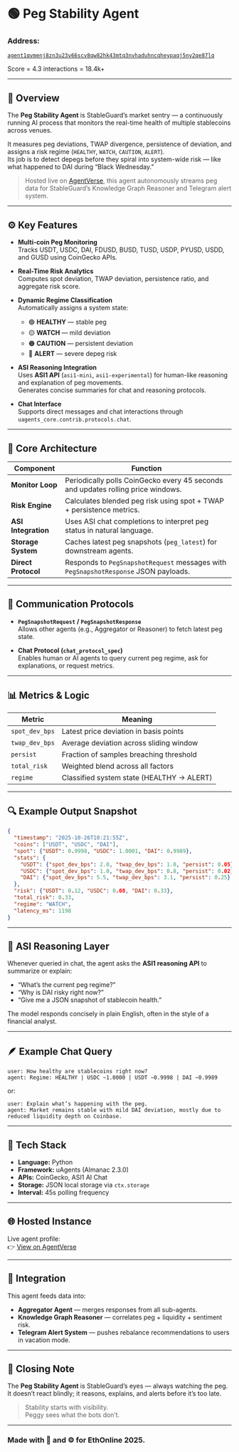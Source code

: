 # 🟢 Peg Stability Agent

### **Address:**  
[`agent1qvmenj8zn3u23v66scv8qw82hk43mtq3nvhaduhncqheypaqj5ny2qe87lq`](https://agentverse.ai/agents/details/agent1qvmenj8zn3u23v66scv8qw82hk43mtq3nvhaduhncqheypaqj5ny2qe87lq/profile)

Score = 4.3
interactions = 18.4k+

---

## 🧭 Overview

The **Peg Stability Agent** is StableGuard’s market sentry — a continuously running AI process that monitors the real-time health of multiple stablecoins across venues.

It measures peg deviations, TWAP divergence, persistence of deviation, and assigns a risk regime (`HEALTHY`, `WATCH`, `CAUTION`, `ALERT`).  
Its job is to detect depegs before they spiral into system-wide risk — like what happened to DAI during “Black Wednesday.”

> Hosted live on [AgentVerse](https://agentverse.ai/agents/details/agent1qvmenj8zn3u23v66scv8qw82hk43mtq3nvhaduhncqheypaqj5ny2qe87lq/profile), this agent autonomously streams peg data for StableGuard’s Knowledge Graph Reasoner and Telegram alert system.

---

## ⚙️ Key Features

- **Multi-coin Peg Monitoring**  
  Tracks USDT, USDC, DAI, FDUSD, BUSD, TUSD, USDP, PYUSD, USDD, and GUSD using CoinGecko APIs.

- **Real-Time Risk Analytics**  
  Computes spot deviation, TWAP deviation, persistence ratio, and aggregate risk score.

- **Dynamic Regime Classification**  
  Automatically assigns a system state:  
  - 🟢 **HEALTHY** — stable peg  
  - 🟡 **WATCH** — mild deviation  
  - 🟠 **CAUTION** — persistent deviation  
  - 🔴 **ALERT** — severe depeg risk  

- **ASI Reasoning Integration**  
  Uses **ASI1 API** (`asi1-mini`, `asi1-experimental`) for human-like reasoning and explanation of peg movements.  
  Generates concise summaries for chat and reasoning protocols.

- **Chat Interface**  
  Supports direct messages and chat interactions through `uagents_core.contrib.protocols.chat`.

---

## 🧩 Core Architecture

| Component | Function |
|------------|-----------|
| **Monitor Loop** | Periodically polls CoinGecko every 45 seconds and updates rolling price windows. |
| **Risk Engine** | Calculates blended peg risk using spot + TWAP + persistence metrics. |
| **ASI Integration** | Uses ASI chat completions to interpret peg status in natural language. |
| **Storage System** | Caches latest peg snapshots (`peg_latest`) for downstream agents. |
| **Direct Protocol** | Responds to `PegSnapshotRequest` messages with `PegSnapshotResponse` JSON payloads. |

---

## 📡 Communication Protocols

- **`PegSnapshotRequest` / `PegSnapshotResponse`**  
  Allows other agents (e.g., Aggregator or Reasoner) to fetch latest peg state.

- **Chat Protocol (`chat_protocol_spec`)**  
  Enables human or AI agents to query current peg regime, ask for explanations, or request metrics.

---

## 📊 Metrics & Logic

| Metric | Meaning |
|--------|----------|
| `spot_dev_bps` | Latest price deviation in basis points |
| `twap_dev_bps` | Average deviation across sliding window |
| `persist` | Fraction of samples breaching threshold |
| `total_risk` | Weighted blend across all factors |
| `regime` | Classified system state (HEALTHY → ALERT) |

---

## 🔍 Example Output Snapshot

```json
{
  "timestamp": "2025-10-26T10:21:55Z",
  "coins": ["USDT", "USDC", "DAI"],
  "spot": {"USDT": 0.9998, "USDC": 1.0001, "DAI": 0.9989},
  "stats": {
    "USDT": {"spot_dev_bps": 2.0, "twap_dev_bps": 1.0, "persist": 0.05},
    "USDC": {"spot_dev_bps": 1.0, "twap_dev_bps": 0.8, "persist": 0.02},
    "DAI": {"spot_dev_bps": 5.5, "twap_dev_bps": 3.1, "persist": 0.25}
  },
  "risk": {"USDT": 0.12, "USDC": 0.08, "DAI": 0.33},
  "total_risk": 0.33,
  "regime": "WATCH",
  "latency_ms": 1198
}
```

---

## 🧠 ASI Reasoning Layer

Whenever queried in chat, the agent asks the **ASI1 reasoning API** to summarize or explain:  
- “What’s the current peg regime?”  
- “Why is DAI risky right now?”  
- “Give me a JSON snapshot of stablecoin health.”

The model responds concisely in plain English, often in the style of a financial analyst.

---

## 🪶 Example Chat Query

```
user: How healthy are stablecoins right now?
agent: Regime: HEALTHY | USDC ~1.0000 | USDT ~0.9998 | DAI ~0.9989
```

or:

```
user: Explain what’s happening with the peg.
agent: Market remains stable with mild DAI deviation, mostly due to reduced liquidity depth on Coinbase.
```

---

## 🧱 Tech Stack

- **Language:** Python  
- **Framework:** uAgents (Almanac 2.3.0)  
- **APIs:** CoinGecko, ASI1 AI Chat  
- **Storage:** JSON local storage via `ctx.storage`  
- **Interval:** 45s polling frequency  

---

## 🌐 Hosted Instance

Live agent profile:  
👉 [View on AgentVerse](https://agentverse.ai/agents/details/agent1qvmenj8zn3u23v66scv8qw82hk43mtq3nvhaduhncqheypaqj5ny2qe87lq/profile)

---

## 🧩 Integration

This agent feeds data into:
- **Aggregator Agent** — merges responses from all sub-agents.  
- **Knowledge Graph Reasoner** — correlates peg + liquidity + sentiment risk.  
- **Telegram Alert System** — pushes rebalance recommendations to users in vacation mode.

---

## 🏁 Closing Note

The **Peg Stability Agent** is StableGuard’s eyes — always watching the peg.  
It doesn’t react blindly; it reasons, explains, and alerts before it’s too late.

> Stability starts with visibility.  
> Peggy sees what the bots don’t.

---

### **Made with 🧠 and ⚙️ for EthOnline 2025.**

